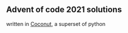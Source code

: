 Advent of code 2021 solutions
---

written in [Coconut](http://coconut-lang.org/), a superset of python
